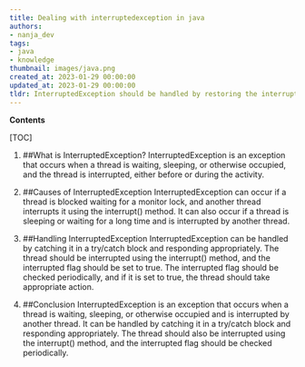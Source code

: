 ```yaml
---
title: Dealing with interruptedexception in java
authors:
- nanja_dev
tags:
- java
- knowledge
thumbnail: images/java.png
created_at: 2023-01-29 00:00:00
updated_at: 2023-01-29 00:00:00
tldr: InterruptedException should be handled by restoring the interrupted status of the thread and then exiting the code block.
---
```


**Contents**

[TOC]

1. ##What is InterruptedException?
InterruptedException is an exception that occurs when a thread is waiting, sleeping, or otherwise occupied, and the thread is interrupted, either before or during the activity.

2. ##Causes of InterruptedException
InterruptedException can occur if a thread is blocked waiting for a monitor lock, and another thread interrupts it using the interrupt() method. It can also occur if a thread is sleeping or waiting for a long time and is interrupted by another thread.

3. ##Handling InterruptedException
InterruptedException can be handled by catching it in a try/catch block and responding appropriately. The thread should be interrupted using the interrupt() method, and the interrupted flag should be set to true. The interrupted flag should be checked periodically, and if it is set to true, the thread should take appropriate action.

4. ##Conclusion
InterruptedException is an exception that occurs when a thread is waiting, sleeping, or otherwise occupied and is interrupted by another thread. It can be handled by catching it in a try/catch block and responding appropriately. The thread should also be interrupted using the interrupt() method, and the interrupted flag should be checked periodically.
